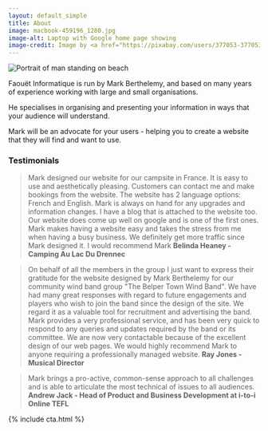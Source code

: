```yaml
---
layout: default_simple
title: About
image: macbook-459196_1280.jpg
image-alt: Laptop with Google home page showing
image-credit: Image by <a href="https://pixabay.com/users/377053-377053/?utm_source=link-attribution&utm_medium=referral&utm_campaign=image&utm_content=459196">377053</a> from <a href="https://pixabay.com//?utm_source=link-attribution&utm_medium=referral&utm_campaign=image&utm_content=459196">Pixabay</a>
---
```

<aside class="portrait">
    <img src="{{ site.baseurl }}/images/IMG20220920115411-400.jpg" alt="Portrait of man standing on beach" />
</aside>

Faouët Informatique is run by Mark Berthelemy, and based on many years of experience working with large and small organisations.

He specialises in organising and presenting your information in ways that your audience will understand.

Mark will be an advocate for your users - helping you to create a website that they will find and want to use. 

### Testimonials
    
> Mark designed our website for our campsite in France. It is easy to use and aesthetically pleasing. Customers can contact me and make bookings from the website. The website has 2 language options: French and English. Mark is always on hand for any upgrades and information changes. I have a blog that is attached to the website too. Our website does come up well on google and is one of the first ones. Mark makes having a website easy and takes the stress from me when having a busy business. We definitely get more traffic since Mark designed it. I would recommend Mark <b>Belinda Heaney - Camping Au Lac Du Drennec</b>
      
> On behalf of all the members in the group I just want to express their gratitude for the website designed by Mark Berthelemy for our community wind band group "The Belper Town Wind Band".  We have had many great responses with regard to future engagements and players who wish to join the band since the design of the site. We regard it as a valuable tool for recruitment and advertising the band. Mark provides a very professional service, and has been very quick to respond to any queries and updates required by the band or its committee. We are now very contactable because of the excellent design of our web pages. We would highly recommend Mark to anyone requiring a professionally managed website. <b>Ray Jones - Musical Director</b>

> Mark brings a pro-active, common-sense approach to all challenges and is able to articulate the most technical of issues to all audiences. **Andrew Jack - Head of Product and Business Development at i-to-i Online TEFL**

{% include cta.html %}






